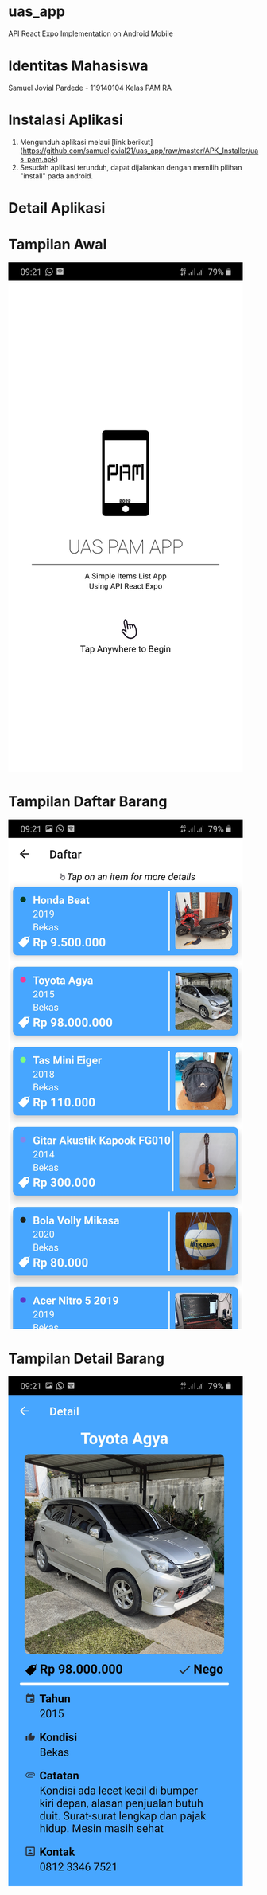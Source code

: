 # uas_app
API React Expo Implementation on Android Mobile

# Identitas Mahasiswa
Samuel Jovial Pardede - 119140104
Kelas PAM RA

# Instalasi Aplikasi
1. Mengunduh aplikasi melaui [link berikut] (https://github.com/samueljovial21/uas_app/raw/master/APK_Installer/uas_pam.apk)
2. Sesudah aplikasi terunduh, dapat dijalankan dengan memilih pilihan "install" pada android.

# Detail Aplikasi 
# Tampilan Awal
<img src="./tampilan_0.jpg">

# Tampilan Daftar Barang
<img src="./tampilan_1.jpg">

# Tampilan Detail Barang
<img src="./tampilan_2.jpg">

